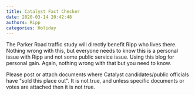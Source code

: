 ```yaml
---
title: Catalyst Fact Checker
date: 2020-03-14 20:42:48
authors: Ripp
categories: Holiday
---
```


 The Parker Road traffic study will directly benefit Ripp who lives there.  Nothing wrong with this, but everyone needs to know this is a personal issue with Ripp and not some public service issue.  Using this blog for personal gain.  Again, nothing wrong with that but you need to know.

Please post or attach documents where Catalyst candidates/public officials have "sold this place out".  It is not true, and unless specific documents or votes are attached then it is not true.